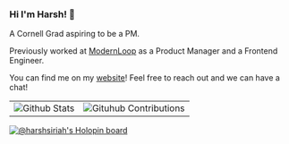 ### Hi I'm Harsh! 👋
A Cornell Grad aspiring to be a PM.

Previously worked at [ModernLoop](http://modernloop.io/) as a Product Manager and a Frontend Engineer.

You can find me on my [website](https://harshsiriah.xyz)! Feel free to reach out and we can have a chat!

|   |   |
| - | - |
|  ![Github Stats](https://github-readme-stats.vercel.app/api?username=harsh-siriah&show_icons=true&theme=prussian) | ![Gituhub Contributions](https://github-readme-streak-stats.herokuapp.com?user=harsh-siriah&theme=prussian&date_format=M%20j%5B%2C%20Y%5D)  |



[![@harshsiriah's Holopin board](https://holopin.me/harshsiriah)](https://holopin.io/@harshsiriah)



